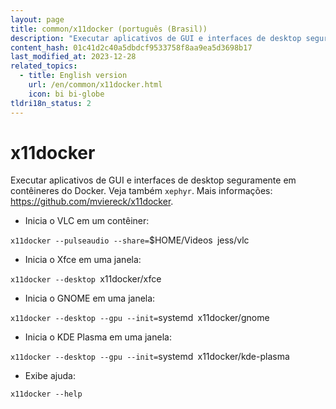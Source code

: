```yaml
---
layout: page
title: common/x11docker (português (Brasil))
description: "Executar aplicativos de GUI e interfaces de desktop seguramente em contêineres do Docker."
content_hash: 01c41d2c40a5dbdcf9533758f8aa9ea5d3698b17
last_modified_at: 2023-12-28
related_topics:
  - title: English version
    url: /en/common/x11docker.html
    icon: bi bi-globe
tldri18n_status: 2
---
```

# x11docker

Executar aplicativos de GUI e interfaces de desktop seguramente em contêineres do Docker.
Veja também `xephyr`.
Mais informações: <https://github.com/mviereck/x11docker>.

- Inicia o VLC em um contêiner:

`x11docker --pulseaudio --share=`<span class="tldr-var badge badge-pill bg-dark-lm bg-white-dm text-white-lm text-dark-dm font-weight-bold">$HOME/Videos</span>` `<span class="tldr-var badge badge-pill bg-dark-lm bg-white-dm text-white-lm text-dark-dm font-weight-bold">jess/vlc</span>

- Inicia o Xfce em uma janela:

`x11docker --desktop `<span class="tldr-var badge badge-pill bg-dark-lm bg-white-dm text-white-lm text-dark-dm font-weight-bold">x11docker/xfce</span>

- Inicia o GNOME em uma janela:

`x11docker --desktop --gpu --init=`<span class="tldr-var badge badge-pill bg-dark-lm bg-white-dm text-white-lm text-dark-dm font-weight-bold">systemd</span>` `<span class="tldr-var badge badge-pill bg-dark-lm bg-white-dm text-white-lm text-dark-dm font-weight-bold">x11docker/gnome</span>

- Inicia o KDE Plasma em uma janela:

`x11docker --desktop --gpu --init=`<span class="tldr-var badge badge-pill bg-dark-lm bg-white-dm text-white-lm text-dark-dm font-weight-bold">systemd</span>` `<span class="tldr-var badge badge-pill bg-dark-lm bg-white-dm text-white-lm text-dark-dm font-weight-bold">x11docker/kde-plasma</span>

- Exibe ajuda:

`x11docker --help`
